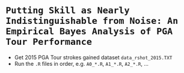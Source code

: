 # `Putting Skill as Nearly Indistinguishable from Noise: An Empirical Bayes Analysis of PGA Tour Performance`

* Get 2015 PGA Tour strokes gained dataset `data_rshot_2015.TXT` 
* Run the `.R` files in order, e.g. `A0_*.R`, `A1_*.R`, `A2_*.R`, ...
